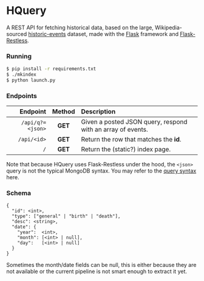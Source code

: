 # HQuery

A REST API for fetching historical data, based on the
large, Wikipedia-sourced [historic-events] dataset,
made with the [Flask] framework and [Flask-Restless].

### Running

```sh
$ pip install -r requirements.txt
$ ./mkindex
$ python launch.py
```

### Endpoints

| Endpoint         | Method | Description |
|-----------------:|:------:|:------------|
| `/api/q?=<json>` |**GET**| Given a posted JSON query, respond with an array of events. |
| `/api/<id>`      |**GET** | Return the row that matches the **id**. |
| `/`              |**GET** | Return the (static?) index page. |

Note that because HQuery uses Flask-Restless under the
hood, the `<json>` query is not the typical MongoDB
syntax. You may refer to the [query syntax] here.

### Schema

    {
      "id": <int>,
      "type": ["general" | "birth" | "death"],
      "desc": <string>,
      "date": {
        "year":  <int>,
        "month": [<int> | null],
        "day":   [<int> | null]
      }
    }

Sometimes the month/date fields can be null, this is
either because they are not available or the current
pipeline is not smart enough to extract it yet.

[historic-events]: https://github.com/tuvalie/historic_events
[Flask]: https://flask.pocoo.org
[Flask-Restless]: flask-restless.readthedocs.org/en/latest/
[query syntax]: http://flask-restless.readthedocs.org/en/latest/searchformat.html
